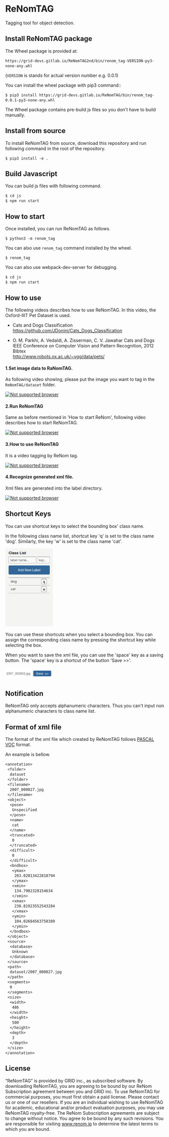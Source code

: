 # ReNomTAG

Tagging tool for object detection.

## Install ReNomTAG package

The Wheel package is provided at:

    https://grid-devs.gitlab.io/ReNomTAG2nd/bin/renom_tag-VERSION-py3-none-any.whl

(`VERSION` is stands for actual version number e.g. 0.0.1)

You can install the wheel package with pip3 command::

```
$ pip3 install https://grid-devs.gitlab.io/ReNomTAG/bin/renom_tag-0.0.1-py3-none-any.whl
```

The Wheel package contains pre-build js files so you don't have to build manually.


## Install from source
To install ReNomTAG from source, download this repository and 
run following command in the root of the repository.

```
$ pip3 install -e .
```

## Build Javascript
You can build js files with following command.

```
$ cd js
$ npm run start
```

## How to start

Once installed, you can run ReNomTAG as follows.

```
$ python3 -m renom_tag
```

You can also use `renom_tag` command installed by the wheel.

```
$ renom_tag
```

You can also use webpack-dev-server for debugging.

```
$ cd js
$ npm run start
```


## How to use

The following videos describes how to use ReNomTAG.
In this video, the Oxford-IIIT Pet Dataset is used.

- Cats and Dogs Classification  
https://github.com/JDonini/Cats_Dogs_Classification

- O. M. Parkhi, A. Vedaldi, A. Zisserman, C. V. Jawahar
Cats and Dogs  
IEEE Conference on Computer Vision and Pattern Recognition, 2012
Bibtex  
http://www.robots.ox.ac.uk/~vgg/data/pets/

#### 1.Set image data to RaNomTAG.
As following video showing, please put the image you want to tag in the `ReNomTAG/dataset` folder.

[![Not supported browser](http://img.youtube.com/vi/snz5APOi_io/0.jpg)](http://www.youtube.com/watch?v=snz5APOi_io)

#### 2.Run ReNomTAG
Same as before mentioned in 'How to start ReNom', following video describes
how to start ReNomTAG.

[![Not supported browser](http://img.youtube.com/vi/xFAMbdi1dMo/0.jpg)](http://www.youtube.com/watch?v=xFAMbdi1dMo)


#### 3.How to use ReNomTAG
It is a video tagging by ReNom tag.

[![Not supported browser](http://img.youtube.com/vi/10TNIvM4_fE/0.jpg)](http://www.youtube.com/watch?v=10TNIvM4_fE)


#### 4.Recognize generated xml file.
Xml files are generated into the label directory.

[![Not supported browser](http://img.youtube.com/vi/LfLqbNszwfI/0.jpg)](http://www.youtube.com/watch?v=LfLqbNszwfI)

## Shortcut Keys

You can use shortcut keys to select the bounding box' class name.

In the following class name list, shortcut key 'q' is set to the class name 'dog'.
Similarly, the key 'w' is set to the class name 'cat'.

<img src='./static/img/class_list.png' width='30%'/>

You can use these shortcuts when you select a bounding box.
You can assign the corresponding class name by pressing the shortcut key while selecting the box.

When you want to save the xml file, you can use the 'space' key as a saving button.
The 'space' key is a shortcut of the button 'Save >>'.

<img src='./static/img/save_button.png' width='30%'/>



## Notification
ReNomTAG only accepts alphanumeric characters.
Thus you can't input non alphanumeric characters to class name list.


## Format of xml file

The format of the xml file which created by ReNomTAG follows [PASCAL VOC] format.

An example is bellow.

```
<annotation>
 <folder>
  dataset
 </folder>
 <filename>
  2007_000027.jpg
 </filename>
 <object>
  <pose>
   Unspecified
  </pose>
  <name>
   cat
  </name>
  <truncated>
   0
  </truncated>
  <difficult>
   0
  </difficult>
  <bndbox>
   <ymax>
    203.02013422818794
   </ymax>
   <xmin>
    134.7902328154634
   </xmin>
   <xmax>
    238.81923552543284
   </xmax>
   <ymin>
    104.02684563758389
   </ymin>
  </bndbox>
 </object>
 <source>
  <database>
   Unknown
  </database>
 </source>
 <path>
  dataset/2007_000027.jpg
 </path>
 <segments>
  0
 </segments>
 <size>
  <width>
   486
  </width>
  <height>
   500
  </height>
  <depth>
   3
  </depth>
 </size>
</annotation>
```

## License

“ReNomTAG” is provided by GRID inc., as subscribed software.  By downloading ReNomTAG, you are agreeing to be bound by our ReNom Subscription agreement between you and GRID inc.
To use ReNomTAG for commercial purposes, you must first obtain a paid license. Please contact us or one of our resellers.  If you are an individual wishing to use ReNomTAG for academic, educational and/or product evaluation purposes, you may use ReNomTAG royalty-free.
The ReNom Subscription agreements are subject to change without notice. You agree to be bound by any such revisions. You are responsible for visiting www.renom.jp to determine the latest terms to which you are bound.

[PASCAL VOC]:http://host.robots.ox.ac.uk/pascal/VOC/

